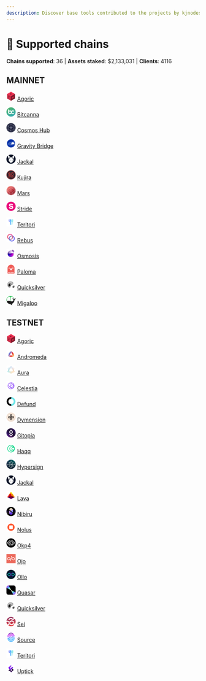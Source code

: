 ```yaml
---
description: Discover base tools contributed to the projects by kjnodes team.
---
```


# 🖤 Supported chains

**Chains supported**: 36 | **Assets staked**: $2,133,031 | **Clients**: 4116

## MAINNET

<img src="https://raw.githubusercontent.com/kj89/cosmos-images/main/icons/agoric.png" alt="" data-size="line"> [Agoric](mainnet/agoric/)

<img src="https://raw.githubusercontent.com/kj89/cosmos-images/main/icons/bitcanna.png" alt="" data-size="line"> [Bitcanna](mainnet/bitcanna/)

<img src="https://raw.githubusercontent.com/kj89/cosmos-images/main/icons/cosmoshub.png" alt="" data-size="line"> [Cosmos Hub](mainnet/cosmoshub/)

<img src="https://raw.githubusercontent.com/kj89/cosmos-images/main/icons/gravitybridge.png" alt="" data-size="line"> [Gravity Bridge](mainnet/gravitybridge/)

<img src="https://raw.githubusercontent.com/kj89/cosmos-images/main/icons/jackal.png" alt="" data-size="line"> [Jackal](mainnet/jackal/)

<img src="https://raw.githubusercontent.com/kj89/cosmos-images/main/icons/kujira.png" alt="" data-size="line"> [Kujira](mainnet/kujira/)

<img src="https://raw.githubusercontent.com/kj89/cosmos-images/main/icons/mars.png" alt="" data-size="line"> [Mars](mainnet/mars/)

<img src="https://raw.githubusercontent.com/kj89/cosmos-images/main/icons/stride.png" alt="" data-size="line"> [Stride](mainnet/stride/)

<img src="https://raw.githubusercontent.com/kj89/cosmos-images/main/icons/teritori.png" alt="" data-size="line"> [Teritori](mainnet/teritori/)

<img src="https://raw.githubusercontent.com/kj89/cosmos-images/main/icons/rebus.png" alt="" data-size="line"> [Rebus](mainnet/rebus/)

<img src="https://raw.githubusercontent.com/kj89/cosmos-images/main/icons/osmosis.png" alt="" data-size="line"> [Osmosis](mainnet/osmosis/)

<img src="https://raw.githubusercontent.com/kj89/cosmos-images/main/icons/paloma.png" alt="" data-size="line"> [Paloma](mainnet/paloma/)

<img src="https://raw.githubusercontent.com/kj89/cosmos-images/main/icons/quicksilver.png" alt="" data-size="line"> [Quicksilver](mainnet/quicksilver/)

<img src="https://raw.githubusercontent.com/kj89/cosmos-images/main/icons/migaloo.png" alt="" data-size="line"> [Migaloo](mainnet/migaloo/)


## TESTNET

<img src="https://raw.githubusercontent.com/kj89/cosmos-images/main/icons/agoric.png" alt="" data-size="line"> [Agoric](testnet/agoric/)

<img src="https://raw.githubusercontent.com/kj89/cosmos-images/main/icons/andromeda.png" alt="" data-size="line"> [Andromeda](testnet/andromeda/)

<img src="https://raw.githubusercontent.com/kj89/cosmos-images/main/icons/aura.png" alt="" data-size="line"> [Aura](testnet/aura/)

<img src="https://raw.githubusercontent.com/kj89/cosmos-images/main/icons/celestia.png" alt="" data-size="line"> [Celestia](testnet/celestia/)

<img src="https://raw.githubusercontent.com/kj89/cosmos-images/main/icons/defund.png" alt="" data-size="line"> [Defund](testnet/defund/)

<img src="https://raw.githubusercontent.com/kj89/cosmos-images/main/icons/dymension.png" alt="" data-size="line"> [Dymension](testnet/dymension/)

<img src="https://raw.githubusercontent.com/kj89/cosmos-images/main/icons/gitopia.png" alt="" data-size="line"> [Gitopia](testnet/gitopia/)

<img src="https://raw.githubusercontent.com/kj89/cosmos-images/main/icons/haqq.png" alt="" data-size="line"> [Haqq](testnet/haqq/)

<img src="https://raw.githubusercontent.com/kj89/cosmos-images/main/icons/hypersign.png" alt="" data-size="line"> [Hypersign](testnet/hypersign/)

<img src="https://raw.githubusercontent.com/kj89/cosmos-images/main/icons/jackal.png" alt="" data-size="line"> [Jackal](testnet/jackal/)

<img src="https://raw.githubusercontent.com/kj89/cosmos-images/main/icons/lava.png" alt="" data-size="line"> [Lava](testnet/lava/)

<img src="https://raw.githubusercontent.com/kj89/cosmos-images/main/icons/nibiru.png" alt="" data-size="line"> [Nibiru](testnet/nibiru/)

<img src="https://raw.githubusercontent.com/kj89/cosmos-images/main/icons/nolus.png" alt="" data-size="line"> [Nolus](testnet/nolus/)

<img src="https://raw.githubusercontent.com/kj89/cosmos-images/main/icons/okp4.png" alt="" data-size="line"> [Okp4](testnet/okp4/)

<img src="https://raw.githubusercontent.com/kj89/cosmos-images/main/icons/ojo.png" alt="" data-size="line"> [Ojo](testnet/ojo/)

<img src="https://raw.githubusercontent.com/kj89/cosmos-images/main/icons/ollo.png" alt="" data-size="line"> [Ollo](testnet/ollo/)

<img src="https://raw.githubusercontent.com/kj89/cosmos-images/main/icons/quasar.png" alt="" data-size="line"> [Quasar](testnet/quasar/)

<img src="https://raw.githubusercontent.com/kj89/cosmos-images/main/icons/quicksilver.png" alt="" data-size="line"> [Quicksilver](testnet/quicksilver/)

<img src="https://raw.githubusercontent.com/kj89/cosmos-images/main/icons/sei.png" alt="" data-size="line"> [Sei](testnet/sei/)

<img src="https://raw.githubusercontent.com/kj89/cosmos-images/main/icons/source.png" alt="" data-size="line"> [Source](testnet/source/)

<img src="https://raw.githubusercontent.com/kj89/cosmos-images/main/icons/teritori.png" alt="" data-size="line"> [Teritori](testnet/teritori/)

<img src="https://raw.githubusercontent.com/kj89/cosmos-images/main/icons/uptick.png" alt="" data-size="line"> [Uptick](testnet/uptick/)

